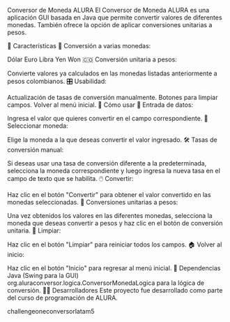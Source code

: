 Conversor de Moneda ALURA
El Conversor de Moneda ALURA es una aplicación GUI basada en Java que permite convertir valores de diferentes monedas. También ofrece la opción de aplicar conversiones unitarias a pesos.

🌟 Características
🔄 Conversión a varias monedas:

Dólar
Euro
Libra
Yen
Won
🇨🇴 Conversión unitaria a pesos:

Convierte valores ya calculados en las monedas listadas anteriormente a pesos colombianos.
🎛️ Usabilidad:

Actualización de tasas de conversión manualmente.
Botones para limpiar campos.
Volver al menú inicial.
🚀 Cómo usar
📝 Entrada de datos:

Ingresa el valor que quieres convertir en el campo correspondiente.
💱 Seleccionar moneda:

Elige la moneda a la que deseas convertir el valor ingresado.
🛠️ Tasas de conversión manual:

Si deseas usar una tasa de conversión diferente a la predeterminada, selecciona la moneda correspondiente y luego ingresa la nueva tasa en el campo de texto que se habilita.
🖱️ Convertir:

Haz clic en el botón "Convertir" para obtener el valor convertido en las monedas seleccionadas.
🔄 Conversiones unitarias a pesos:

Una vez obtenidos los valores en las diferentes monedas, selecciona la moneda que deseas convertir a pesos y haz clic en el botón de conversión unitaria.
🧹 Limpiar:

Haz clic en el botón "Limpiar" para reiniciar todos los campos.
🏠 Volver al inicio:

Haz clic en el botón "Inicio" para regresar al menú inicial.
🔧 Dependencias
Java (Swing para la GUI)
org.aluraconversor.logica.ConversorMonedaLogica para la lógica de conversión.
👩‍💻 Desarrolladores
Este proyecto fue desarrollado como parte del curso de programación de ALURA.






challengeoneconversorlatam5
